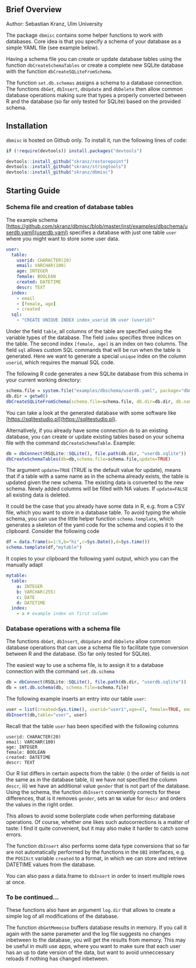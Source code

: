 ## Brief Overview

Author: Sebastian Kranz, Ulm University

The package `dbmisc` contains some helper functions to work with databases. Core idea is that you specify a schema of your database as a simple YAML file (see example below).

Having a schema file you can create or update database tables using the function `dbCreateSchemaTables` or create a complete new SQLite database with the function `dbCreateSQLiteFromSchema`.

The function `set.db.schemas` assigns a schema to a database connection. The functions `dbGet`, `dbInsert`, `dbUpdate` and `dbDelete` then allow common database operations making sure that types a properly converted between R and the database (so far only tested for SQLite) based on the provided schema.

## Installation

`dbmisc` is hosted on Github only. To install it, run the following lines of code:

```r
if (!require(devtools)) install.packages("devtools")

devtools::install_github("skranz/restorepoint")
devtools::install_github("skranz/stringtools")
devtools::install_github("skranz/dbmisc")
```

## Starting Guide

### Schema file and creation of database tables
The example schema [https://github.com/skranz/dbmisc/blob/master/inst/examples/dbschema/userdb.yaml](userdb.yaml) specifies a database with just one table `user` where you might want to store some user data.

```yaml
user:
  table:
    userid: CHARACTER(20)
    email: VARCHAR(100)
    age: INTEGER
    female: BOOLEAN
    created: DATETIME
    descr: TEXT
  index:
    - email
    - [female, age]
    - created
  sql:
    - "CREATE UNIQUE INDEX index_userid ON user (userid)"
```
Under the field `table`, all columns of the table are specified using the variable types of the database. 
The field `index` specifies three indices on the table. The second index `[female, age]` is an index on two columns. 
The field `sql` allows custom SQL commands that will be run when the table is generated. Here we want to generate a special `unique` index on the column `userid`, which requires the manual SQL code.

The following R code generates a new SQLite database from this schema in your current working directory:
```r
schema.file = system.file("examples/dbschema/userdb.yaml", package="dbmisc")
db.dir = getwd()
dbCreateSQLiteFromSchema(schema.file=schema.file, db.dir=db.dir, db.name="userdb.sqlite")
```
You can take a look at the generated database with some software like [https://sqlitestudio.pl](https://sqlitestudio.pl).

Alternatively, if you already have some connection `db` to an existing database, you can create or update existing tables based on your schema file with the command `dbCreateSchemaTable`. Example:

```r
db = dbConnect(RSQLite::SQLite(), file.path(db.dir, "userdb.sqlite"))
dbCreateSchemaTables(db=db,schema.file=schema.file,update=TRUE)
```
The argument `update=TRUE` (TRUE is the default value for update), means that if a table with a same name as in the schema already exists, the table is updated given the new schema. The existing data is converted to the new schema. Newly added columns will be filled with NA values. If `update=FALSE` all existing data is deleted.


It could be the case that you already have some data in R, e.g. from a CSV file, which you want to store in a database table. To avoid typing the whole schema, you can use the little helper function `schema.template`, which generates a skeleton of the yaml code for the schema and copies it to the clipboard. Consider the following code
```r
df = data.frame(a=1:5,b="hi",c=Sys.Date(),d=Sys.time())
schema.template(df,"mytable")
```
It copies to your clipboard the following yaml output, which you can the manually adapt
```yaml
mytable:
  table:
    a: INTEGER
    b: VARCHAR(255)
    c: DATE
    d: DATETIME
  index:
    - a # example index on first column
```

### Database operations with a schema file

The functions `dbGet`, `dbInsert`, `dbUpdate` and `dbDelete` allow common database operations that can use a schema file to facilitate type conversion between R and the database. (So far only tested for SQLite).

The easiest way to use a schema file, is to assign it to a database connection with the command `set.db.schema`
```r
db = dbConnect(RSQLite::SQLite(), file.path(db.dir, "userdb.sqlite"))
db = set.db.schema(db, schema.file=schema.file)
```

The following example inserts an entry into our table `user`:
```r
user = list(created=Sys.time(), userid="user1",age=47, female=TRUE, email="test@email.com", gender="female")
dbInsert(db,table="user", user)
```

Recall that the table `user` has been specified with the following columns
```
userid: CHARACTER(20)
email: VARCHAR(100)
age: INTEGER
female: BOOLEAN
created: DATETIME
descr: TEXT
```
Our R list differs in certain aspects from the table: i) the order of fields is not the same as in the database table, ii) we have not specified the column `descr`, iii) we have an additional value `gender` that is not part of the database. Using the schema, the function `dbInsert` conveniently corrects for these differences, that is it removes `gender`, sets an `NA` value for `descr` and orders the values in the right order.

This allows to avoid some boilerplate code when performing database operations. Of course, whether one likes such autocorrections is a matter of taste: I find it quite convenient, but it may also make it harder to catch some errors. 

The function `dbInsert` also performs some data type conversions that so far are not automatically performed by the functions in the `DBI` interfaces, e.g. the `POSIXct` variable `created` to a format, in which we can store and retrieve DATETIME values from the database.

You can also pass a data.frame to `dbInsert` in order to insert multiple rows at once.


### To be continued...


These functions also have an argument `log.dir` that allows to create a simple log of all modifications of the database.

The function `dbGetMemoise` buffers database results in memory. If you call it again with the same parameter and the log file suggests no changes inbetween to the database, you will get the results from memory. This may be useful in multi use apps, where you want to make sure that each user has an up to date version of the data, but want to avoid unneccessary reloads if nothing has changed inbetween.

